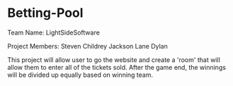 # Betting-Pool

Team Name:
  LightSideSoftware
  
Project Members:
  Steven Childrey
  Jackson Lane
  Dylan
  
This project will allow user to go the website and create a 'room' that will allow them to enter all of the tickets sold. After the game end, the winnings will be divided up equally based on winning team.
